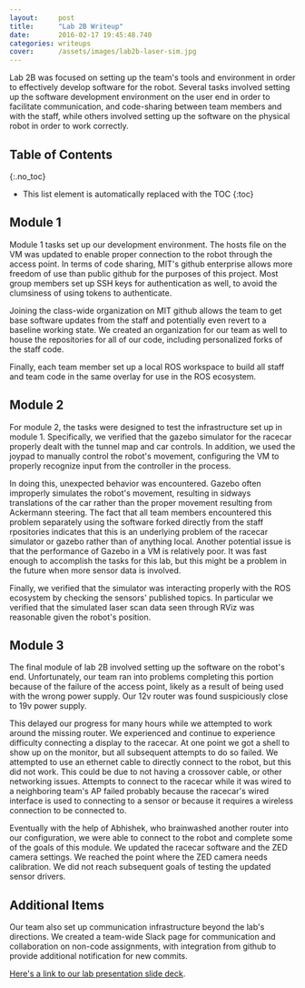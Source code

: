 ```yaml
---
layout:     post
title:      "Lab 2B Writeup"
date:       2016-02-17 19:45:48.740
categories: writeups
cover:      /assets/images/lab2b-laser-sim.jpg
---
```


Lab 2B was focused on setting up the team's tools and environment in order to effectively develop software for the robot.  Several tasks involved setting up the software development environment on the user end in order to facilitate communication, and code-sharing between team members and with the staff, while others involved setting up the software on the physical robot in order to work correctly.

<!--more-->

## Table of Contents
{:.no_toc}

* This list element is automatically replaced with the TOC
{:toc}

## Module 1

Module 1 tasks set up our development environment.  The hosts file on the VM was updated to enable proper connection to the robot through the access point.  In terms of code sharing, MIT's github enterprise allows more freedom of use than public github for the purposes of this project.  Most group members set up SSH keys for authentication as well, to avoid the clumsiness of using tokens to authenticate.

Joining the class-wide organization on MIT github allows the team to get base software updates from the staff and potentially even revert to a baseline working state.  We created an organization for our team as well to house the repositories for all of our code, including personalized forks of the staff code.

Finally, each team member set up a local ROS workspace to build all staff and team code in the same overlay for use in the ROS ecosystem.  

## Module 2

For module 2, the tasks were designed to test the infrastructure set up in module 1.  Specifically, we verified that the gazebo simulator for the racecar properly dealt with the tunnel map and car controls.  In addition, we used the joypad to manually control the robot's movement, configuring the VM to properly recognize input from the controller in the process.

In doing this, unexpected behavior was encountered.  Gazebo often improperly simulates the robot's movement, resulting in sidways translations of the car rather than the proper movement resulting from Ackermann steering.  The fact that all team members encountered this problem separately using the software forked directly from the staff rpositories indicates that this is an underlying problem of the racecar simulator or gazebo rather than of anything local. Another potential issue is that the performance of Gazebo in a VM is relatively poor. It was fast enough to accomplish the tasks for this lab, but this might be a problem in the future when more sensor data is involved.

Finally, we verified that the simulator was interacting properly with the ROS ecosystem by checking the sensors' published topics.  In particular we verified that the simulated laser scan data seen through RViz was reasonable given the robot's position.

## Module 3

The final module of lab 2B involved setting up the software on the robot's end.  Unfortunately, our team ran into problems completing this portion because of the failure of the access point, likely as a result of being used with the wrong power supply.  Our 12v router was found suspiciously close to 19v power supply.

This delayed our progress for many hours while we attempted to work around the missing router. We experienced and continue to experience difficulty connecting a display to the racecar. At one point we got a shell to show up on the monitor, but all subsequent attempts to do so failed. We attempted to use an ethernet cable to directly connect to the robot, but this did not work. This could be due to not having a crossover cable, or other networking issues. Attempts to connect to the racecar while it was wired to a neighboring team's AP failed probably because the racecar's wired interface is used to connecting to a sensor or because it requires a wireless connection to be connected to.

Eventually with the help of Abhishek, who brainwashed another router into our configuration, we were able to connect to the robot and complete some of the goals of this module. We updated the racecar software and the ZED camera settings. We reached the point where the ZED camera needs calibration. We did not reach subsequent goals of testing the updated sensor drivers.

## Additional Items

Our team also set up communication infrastructure beyond the lab's directions.  We created a team-wide Slack page for communication and collaboration on non-code assignments, with integration from github to provide additional notification for new commits.

[Here's a link to our lab presentation slide deck](https://docs.google.com/presentation/d/1uv5sRoH_Ll5dtq8-jLKJIxxPPaZvK0B958jsGzH6fNs/edit?usp=sharing).
